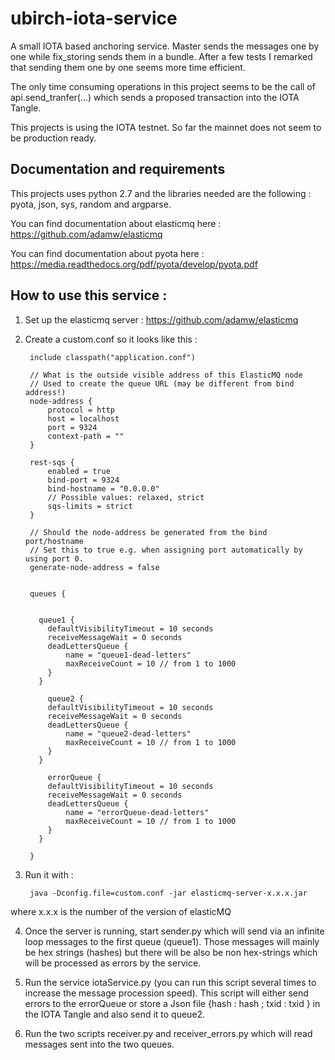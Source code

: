 # ubirch-iota-service
A small IOTA based anchoring service. Master sends the messages one by one while fix_storing sends them in a bundle.
After a few tests I remarked that sending them one by one seems more time efficient.

The only time consuming operations in this project seems to be the call of api.send_tranfer(...)
which sends a proposed transaction into the IOTA Tangle.

This projects is using the IOTA testnet. So far the mainnet does not seem to be production ready.

## Documentation and requirements
This projects uses python 2.7 and the libraries needed are the following :
pyota, json, sys, random and argparse.

You can find documentation about elasticmq here : https://github.com/adamw/elasticmq 

You can find documentation about pyota here : https://media.readthedocs.org/pdf/pyota/develop/pyota.pdf


## How to use this service :

1. Set up the elasticmq server : https://github.com/adamw/elasticmq 

2. Create a custom.conf so it looks like this :


        include classpath("application.conf")

        // What is the outside visible address of this ElasticMQ node
        // Used to create the queue URL (may be different from bind address!)
        node-address {
            protocol = http
            host = localhost
            port = 9324
            context-path = ""
        }

        rest-sqs {
            enabled = true
            bind-port = 9324
            bind-hostname = "0.0.0.0"
            // Possible values: relaxed, strict
            sqs-limits = strict
        }

        // Should the node-address be generated from the bind port/hostname
        // Set this to true e.g. when assigning port automatically by using port 0.
        generate-node-address = false


        queues {


          queue1 {
            defaultVisibilityTimeout = 10 seconds
            receiveMessageWait = 0 seconds
            deadLettersQueue {
                name = "queue1-dead-letters"
                maxReceiveCount = 10 // from 1 to 1000
            }
          }

            queue2 {
            defaultVisibilityTimeout = 10 seconds
            receiveMessageWait = 0 seconds
            deadLettersQueue {
                name = "queue2-dead-letters"
                maxReceiveCount = 10 // from 1 to 1000
            }
          }

            errorQueue {
            defaultVisibilityTimeout = 10 seconds
            receiveMessageWait = 0 seconds
            deadLettersQueue {
                name = "errorQueue-dead-letters"
                maxReceiveCount = 10 // from 1 to 1000
            }
          }

        }

3. Run it with :

        java -Dconfig.file=custom.conf -jar elasticmq-server-x.x.x.jar
        
where x.x.x is the number of the version of elasticMQ

4. Once the server is running, start sender.py which will send via an infinite loop messages to the first queue (queue1). Those messages will mainly be hex strings (hashes) but there will be also be non hex-strings which will be processed as errors by the service.

5. Run the service iotaService.py (you can run this script several times to increase the message procession speed). This script will either send errors to the errorQueue or store a Json file {hash : hash ; txid : txid } in the IOTA Tangle and also send it to queue2.

6. Run the two scripts receiver.py and receiver_errors.py which will read messages sent into the two queues.
